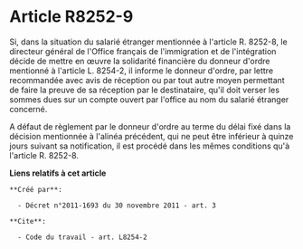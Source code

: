 # Article R8252-9

Si, dans la situation du salarié étranger mentionnée à l'article R. 8252-8, le directeur général de l'Office français de
l'immigration et de l'intégration décide de mettre en œuvre la solidarité financière du donneur d'ordre mentionné à l'article
L. 8254-2, il informe le donneur d'ordre, par lettre recommandée avec avis de réception ou par tout autre moyen permettant de
faire la preuve de sa réception par le destinataire, qu'il doit verser les sommes dues sur un compte ouvert par l'office au
nom du salarié étranger concerné. 

A défaut de règlement par le donneur d'ordre au terme du délai fixé dans la décision mentionnée à l'alinéa précédent, qui ne
peut être inférieur à quinze jours suivant sa notification, il est procédé dans les mêmes conditions qu'à l'article R.
8252-8.

**Liens relatifs à cet article**

	**Créé par**:

	  - Décret n°2011-1693 du 30 novembre 2011 - art. 3

	**Cite**:

	  - Code du travail - art. L8254-2
